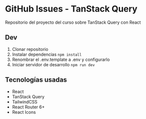 # GitHub Issues - TanStack Query

Repositorio del proyecto del curso sobre TanStack Query con React

## Dev

1. Clonar repositorio
2. Instalar dependencias `npm install`
3. Renombrar el .env.template a .env y configurarlo
4. Iniciar servidor de desarrollo `npm run dev`

## Tecnologías usadas

- React
- TanStack Query
- TailwindCSS
- React Router 6+
- React Icons
